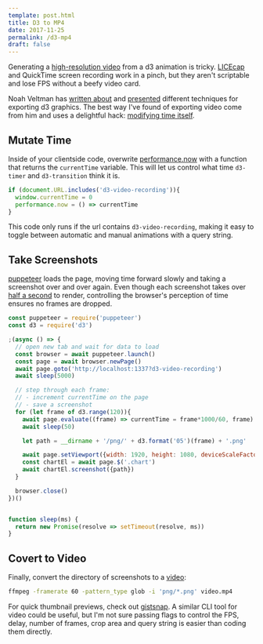 ```yaml
---
template: post.html
title: D3 to MP4
date: 2017-11-25
permalink: /d3-mp4
draft: false
---
```


Generating a [high-resolution video](https://www.nytimes.com/interactive/2018/01/24/world/is-there-something-wrong-with-democracy.html) from a d3 animation is tricky. [LICEcap](https://www.cockos.com/licecap/) and QuickTime screen recording work in a pinch, but they aren't scriptable and lose FPS without a beefy video card. 

Noah Veltman has [written about](https://github.com/veltman/gifs) and [presented](http://slides.com/veltman/d3unconf/#/) different techniques for exporting d3 graphics. The best way I've found of exporting video come from him and uses a delightful hack: [modifying time itself](https://bl.ocks.org/veltman/5de325668417b1d504dc).

## Mutate Time

Inside of your clientside code, overwrite [performance.now](https://developer.mozilla.org/en-US/docs/Web/API/Performance/now) with a function that returns the `currentTime` variable. This will let us control what time `d3-timer` and `d3-transition` think it is. 

```js
if (document.URL.includes('d3-video-recording')){
  window.currentTime = 0
  performance.now = () => currentTime
}
```

This code only runs if the url contains `d3-video-recording`, making it easy to toggle between automatic and manual animations with a query string. 

## Take Screenshots

[puppeteer](https://github.com/GoogleChrome/puppeteer) loads the page, moving time forward slowly and taking a screenshot over and over again. Even though each screenshot takes over [half a second](https://bugs.chromium.org/p/chromium/issues/detail?id=741689&can=1&q=is%3Astarred%20&colspec=ID%20Pri%20M%20Stars%20ReleaseBlock%20Component%20Status%20Owner%20Summary%20OS%20Modified) to render, controlling the browser's perception of time ensures no frames are dropped. 

```js
const puppeteer = require('puppeteer')
const d3 = require('d3')

;(async () => {
  // open new tab and wait for data to load
  const browser = await puppeteer.launch()
  const page = await browser.newPage()
  await page.goto('http://localhost:1337?d3-video-recording')
  await sleep(5000)

  // step through each frame:
  // - increment currentTime on the page
  // - save a screenshot
  for (let frame of d3.range(120)){
    await page.evaluate((frame) => currentTime = frame*1000/60, frame)
    await sleep(50)

    let path = __dirname + '/png/' + d3.format('05')(frame) + '.png'

    await page.setViewport({width: 1920, height: 1080, deviceScaleFactor: 2})
    const chartEl = await page.$('.chart')
    await chartEl.screenshot({path})
  }

  browser.close()
})()


function sleep(ms) {
  return new Promise(resolve => setTimeout(resolve, ms))
}
```

## Covert to Video

Finally, convert the directory of screenshots to a [video](https://www.nytimes.com/interactive/2018/01/24/world/is-there-something-wrong-with-democracy.html):

```bash
ffmpeg -framerate 60 -pattern_type glob -i 'png/*.png' video.mp4
```


For quick thumbnail previews, check out [gistsnap](https://github.com/1wheel/gistsnap). A similar CLI tool for video could be useful, but I'm not sure passing flags to control the FPS, delay, number of frames, crop area and query string is easier than coding them directly. 